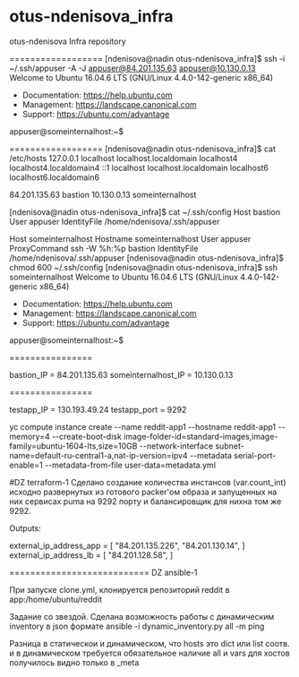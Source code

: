 # otus-ndenisova_infra
otus-ndenisova Infra repository

==================
[ndenisova@nadin otus-ndenisova_infra]$ ssh -i ~/.ssh/appuser -A -J appuser@84.201.135.63 appuser@10.130.0.13
Welcome to Ubuntu 16.04.6 LTS (GNU/Linux 4.4.0-142-generic x86_64)

 * Documentation:  https://help.ubuntu.com
 * Management:     https://landscape.canonical.com
 * Support:        https://ubuntu.com/advantage

appuser@someinternalhost:~$

==================
[ndenisova@nadin otus-ndenisova_infra]$ cat /etc/hosts
127.0.0.1   localhost localhost.localdomain localhost4 localhost4.localdomain4
::1         localhost localhost.localdomain localhost6 localhost6.localdomain6

84.201.135.63 bastion
10.130.0.13 someinternalhost

[ndenisova@nadin otus-ndenisova_infra]$ cat ~/.ssh/config
Host bastion
  User appuser
  IdentityFile /home/ndenisova/.ssh/appuser

Host someinternalhost
  Hostname someinternalhost
  User appuser
  ProxyCommand ssh -W %h:%p bastion
  IdentityFile /home/ndenisova/.ssh/appuser
[ndenisova@nadin otus-ndenisova_infra]$ chmod 600 ~/.ssh/config
[ndenisova@nadin otus-ndenisova_infra]$ ssh someinternalhost
Welcome to Ubuntu 16.04.6 LTS (GNU/Linux 4.4.0-142-generic x86_64)

 * Documentation:  https://help.ubuntu.com
 * Management:     https://landscape.canonical.com
 * Support:        https://ubuntu.com/advantage

appuser@someinternalhost:~$

================

bastion_IP = 84.201.135.63
someinternalhost_IP = 10.130.0.13

================

testapp_IP = 130.193.49.24
testapp_port = 9292

yc compute instance create   --name reddit-app1   --hostname reddit-app1   --memory=4   --create-boot-disk image-folder-id=standard-images,image-family=ubuntu-1604-lts,size=10GB   --network-interface subnet-name=default-ru-central1-a,nat-ip-version=ipv4   --metadata serial-port-enable=1 --metadata-from-file user-data=metadata.yml


#DZ terraform-1
Сделано создание количества инстансов (var.count_int) исходно развернутых из готового packer'ом образа и запущенных на них сервисах puma на 9292 порту и балансировщик для нихна том же 9292.

Outputs:

external_ip_address_app = [
  "84.201.135.226",
  "84.201.130.14",
]
external_ip_address_lb = [
  "84.201.128.58",
]

===========================
DZ ansible-1

При запуске clone.yml, клонируется репозиторий reddit
в app:/home/ubuntu/reddit

Задание со звездой.
Сделана возможность работы с динамическим inventory в json формате
ansible -i dynamic_inventory.py all -m ping

Разница в статическои и динамическом, что hosts это dict или list соотв.
и в динамическом требуется обязательное наличие all
и vars для хостов получилось видно только в _meta

